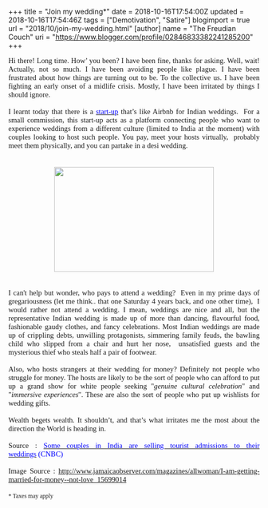 +++
title = "Join my wedding*"
date = 2018-10-16T17:54:00Z
updated = 2018-10-16T17:54:46Z
tags = ["Demotivation", "Satire"]
blogimport = true 
url = "2018/10/join-my-wedding.html"
[author]
	name = "The Freudian Couch"
	uri = "https://www.blogger.com/profile/02846833382241285200"
+++

<div dir="ltr" style="text-align: left;" trbidi="on">
<div style="font-family: Calibri; font-size: 11pt; margin: 0in; text-align: justify;">
Hi there! Long time. How’ you been? I have been fine, thanks for asking. Well, wait! Actually, not so much. I have been avoiding&nbsp;people like plague. I have been frustrated about how things are turning out to be. To the collective us. I have been fighting an&nbsp;early onset of a midlife crisis. Mostly, I have been irritated by things I should ignore.&nbsp;</div>
<div style="font-family: Calibri; font-size: 11pt; margin: 0in; text-align: justify;">
<br /></div>
<div style="font-family: Calibri; font-size: 11pt; margin: 0in; text-align: justify;">
I learnt today that there is a <a href="https://www.joinmywedding.com/" target="_blank"><span style="color: blue;">start-up</span></a> that’s like Airbnb<span style="font-size: 11pt;"> for Indian weddings.&nbsp; For a small commission, this start-up acts as a platform connecting people who want to experience weddings from a different culture (limited to India at the moment) with couples looking to host such people. You pay, meet your hosts virtually,&nbsp; probably meet them physically, and you can partake in a desi wedding.&nbsp;</span></div>
<div style="font-family: Calibri; font-size: 11pt; margin: 0in; text-align: justify;">
<span style="font-size: 11pt;"><br /></span>
<br />
<div class="separator" style="clear: both; text-align: center;">
<a href="https://blogger.googleusercontent.com/img/b/R29vZ2xl/AVvXsEgwrB2BqBwuccvV9ddULNaHrlTxHbCChBDMymVBncw7bYKIwu391rBtem_g-hUw_s0El_0KCHwdFPT3owISFmTgXQiV7ABor0kEgzQ4aNAr7h7mwtkN0hf9Ouf6FdN2kmzBhr2v4aHIygZG/s1600/AR-301069997.jpg" imageanchor="1" style="margin-left: 1em; margin-right: 1em;"><img border="0" data-original-height="332" data-original-width="504" height="210" src="https://blogger.googleusercontent.com/img/b/R29vZ2xl/AVvXsEgwrB2BqBwuccvV9ddULNaHrlTxHbCChBDMymVBncw7bYKIwu391rBtem_g-hUw_s0El_0KCHwdFPT3owISFmTgXQiV7ABor0kEgzQ4aNAr7h7mwtkN0hf9Ouf6FdN2kmzBhr2v4aHIygZG/s320/AR-301069997.jpg" width="320" /></a></div>
<span style="font-size: 11pt;"><br /></span> <span style="font-size: 11pt;"><br /></span></div>
<div style="font-family: Calibri; font-size: 11pt; margin: 0in; text-align: justify;">
<span style="font-size: 11pt;">I can't help but wonder, who pays to attend a wedding?&nbsp; Even in my prime days of gregariousness (let me think.. that one Saturday 4 years back, and one other time),&nbsp; I would rather not attend a wedding. I mean, weddings are nice and all, but the representative Indian wedding is made up of more than dancing, flavourful food, fashionable gaudy clothes, and fancy celebrations. Most Indian weddings are made up of crippling debts,&nbsp;</span>unwilling protagonists,&nbsp;<span style="font-size: 11pt;">simmering family feuds</span>,<span style="font-size: 11pt;">&nbsp;the bawling child who slipped from a chair and hurt her nose,&nbsp; unsatisfied guests and the mysterious thief who steals half a pair of footwear.</span></div>
<div style="font-family: Calibri; font-size: 11pt; margin: 0in; text-align: justify;">
<br /></div>
<div style="font-family: Calibri; font-size: 11pt; margin: 0in; text-align: justify;">
Also,&nbsp;who hosts strangers at their wedding for money? Definitely not people who struggle for money. The hosts are likely to be the sort of people who can afford to put up a grand show for white people seeking "<i>genuine cultural celebration</i>" and "<i>immersive experiences</i>". These are&nbsp;also the sort of people who put up wishlists for wedding gifts.&nbsp;</div>
<div style="font-family: Calibri; font-size: 11pt; margin: 0in; text-align: justify;">
<br /></div>
<div style="font-family: Calibri; font-size: 11pt; margin: 0in; text-align: justify;">
Wealth begets wealth. It shouldn’t, and that’s what irritates me the most about the direction the World is heading in.<br />
<br />
Source :<span style="font-size: 11pt;">&nbsp;</span><span style="color: blue; font-size: 11pt;"><a href="https://www.cnbc.com/2018/10/16/indian-weddings-tourists-buy-tickets-to-experience-nuptials.html" target="_blank"><span style="color: blue;">Some couples in India are selling tourist admissions to their weddings</span></a>&nbsp;</span><span style="color: blue; font-size: 11pt;">(CNBC)</span><br />
<span style="color: blue; font-size: 11pt;"><br /></span> Image Source :&nbsp;<a href="http://www.jamaicaobserver.com/magazines/allwoman/I-am-getting-married-for-money--not-love_15699014">http://www.jamaicaobserver.com/magazines/allwoman/I-am-getting-married-for-money--not-love_15699014</a><br />
<br />
<span style="font-size: 9pt;">* Taxes may apply</span></div>
<br /></div>

